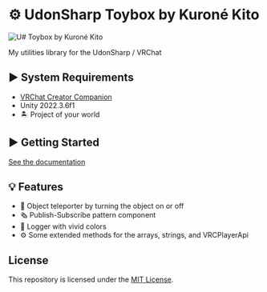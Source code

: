 <!-- markdownlint-disable MD024 -->

# ⚙️ UdonSharp Toybox by Kuroné Kito

![U# Toybox by Kuroné Kito](https://repository-images.githubusercontent.com/751466292/e693662b-cc02-4d99-ae74-636ae9563300)

My utilities library for the UdonSharp / VRChat

## ▶ System Requirements

- [VRChat Creator Companion](https://vrchat.com/home/download)
- Unity 2022.3.6f1
- 🏝 Project of your world

## ▶ Getting Started

[See the documentation](https://kurone-kito.github.io/udonsharp-toybox/docs/)

## 💡 Features

- 🫥 Object teleporter by turning the object on or off
- 🗞 Publish-Subscribe pattern component
- 🌈 Logger with vivid colors
- ⚙️ Some extended methods for the arrays, strings, and VRCPlayerApi

## License

This repository is licensed under the [MIT License](LICENSE).
